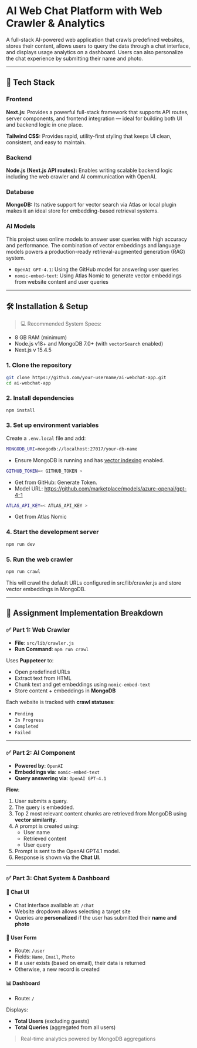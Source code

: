 # AI Web Chat Platform with Web Crawler & Analytics

A full-stack AI-powered web application that crawls predefined websites, stores their content, allows users to query the data through a chat interface, and displays usage analytics on a dashboard. Users can also personalize the chat experience by submitting their name and photo.

---

## 🚀 Tech Stack

### Frontend 
**Next.js:** Provides a powerful full-stack framework that supports API routes, server components, and frontend integration — ideal for building both UI and backend logic in one place.  

**Tailwind CSS:** Provides rapid, utility-first styling that keeps UI clean, consistent, and easy to maintain.

### Backend 
**Node.js (Next.js API routes):** Enables writing scalable backend logic including the web crawler and AI communication with OpenAI.

### Database 
**MongoDB:** Its native support for vector search via Atlas or local plugin makes it an ideal store for embedding-based retrieval systems.

### AI Models 
This project uses online models to answer user queries with high accuracy and performance. The combination of vector embeddings and language models powers a production-ready retrieval-augmented generation (RAG) system.

- `OpenAI GPT-4.1`: Using the GitHub model for answering user queries
- `nomic-embed-text`: Using Atlas Nomic to generate vector embeddings from website content and user queries

---

## 🛠 Installation & Setup

> 💻 Recommended System Specs:
- 8 GB RAM (minimum)
- Node.js v18+ and MongoDB 7.0+ (with `vectorSearch` enabled)
- Next.js v 15.4.5

### 1. Clone the repository

```bash
git clone https://github.com/your-username/ai-webchat-app.git
cd ai-webchat-app
```

### 2. Install dependencies

```bash
npm install
```

### 3. Set up environment variables

Create a `.env.local` file and add:

```bash
MONGODB_URI=mongodb://localhost:27017/your-db-name
```

- Ensure MongoDB is running and has [vector indexing](https://www.mongodb.com/docs/atlas/atlas-vector-search/tutorials/vector-search-quick-start/?tck=ai_as_web) enabled.

```bash
GITHUB_TOKEN=< GITHUB_TOKEN >
```

- Get from GitHub: Generate Token.
- Model URL: https://github.com/marketplace/models/azure-openai/gpt-4-1

```bash
ATLAS_API_KEY=< ATLAS_API_KEY >
```

- Get from Atlas Nomic

### 4. Start the development server

```bash
npm run dev
```

### 5. Run the web crawler

```bash
npm run crawl
```

This will crawl the default URLs configured in src/lib/crawler.js and store vector embeddings in MongoDB.

---

## 🔧 Assignment Implementation Breakdown

### ✅ Part 1: Web Crawler

- **File**: `src/lib/crawler.js`
- **Run Command**: `npm run crawl`

Uses **Puppeteer** to:

- Open predefined URLs  
- Extract text from HTML  
- Chunk text and get embeddings using `nomic-embed-text`  
- Store content + embeddings in **MongoDB**

Each website is tracked with **crawl statuses**:
- `Pending`
- `In Progress`
- `Completed`
- `Failed`

---

### ✅ Part 2: AI Component

- **Powered by**: `OpenAI`
- **Embeddings via**: `nomic-embed-text`
- **Query answering via**: `OpenAI GPT-4.1`

**Flow**:

1. User submits a query.
2. The query is embedded.
3. Top 2 most relevant content chunks are retrieved from MongoDB using **vector similarity**.
4. A prompt is created using:
   - User name
   - Retrieved content
   - User query
5. Prompt is sent to the OpenAI GPT4.1 model.
6. Response is shown via the **Chat UI**.

---

### ✅ Part 3: Chat System & Dashboard

#### 💬 Chat UI

- Chat interface available at: `/chat`
- Website dropdown allows selecting a target site
- Queries are **personalized** if the user has submitted their **name and photo**

#### 👤 User Form

- Route: `/user`
- Fields: `Name`, `Email`, `Photo`
- If a user exists (based on email), their data is returned  
- Otherwise, a new record is created

#### 📊 Dashboard

- Route: `/`

Displays:

- **Total Users** (excluding guests)
- **Total Queries** (aggregated from all users)

> Real-time analytics powered by MongoDB aggregations

